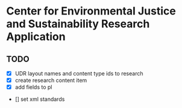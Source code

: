 # Center for Environmental Justice and Sustainability Research Application

## TODO

- [x] UDR layout names and content type ids to research
- [x] create research content item
- [x] add fields to pl
- [] set xml standards
